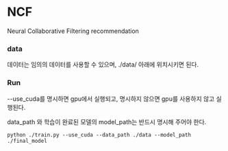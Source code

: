 # NCF
Neural Collaborative Filtering recommendation



### data
데이터는 임의의 데이터를 사용할 수 있으며, ./data/ 아래에 위치시키면 된다.

### Run
--use_cuda를 명시하면 gpu에서 실행되고, 명시하지 않으면 gpu를 사용하지 않고 실행된다. 

data_path 와 학습이 완료된 모델의 model_path는 반드시 명시해 주어야 한다.
```shell script
python ./train.py --use_cuda --data_path ./data --model_path ./final_model
``` 
